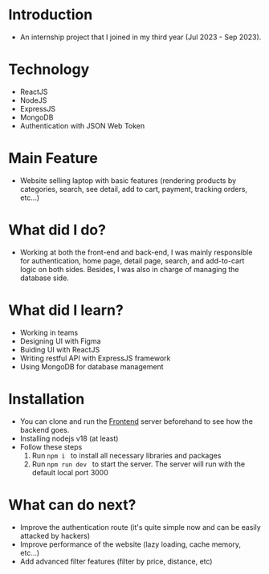 # Introduction
- An internship project that I joined in my third year (Jul 2023 - Sep 2023). 

# Technology
- ReactJS
- NodeJS
- ExpressJS
- MongoDB
- Authentication with JSON Web Token
  
# Main Feature
- Website selling laptop with basic features (rendering products by categories, search, see detail, add to cart, payment, tracking orders, etc...)

# What did I do?
- Working at both the front-end and back-end, I was mainly responsible for authentication, home page, detail page, search, and  add-to-cart logic on both sides. Besides, I was also in charge of managing the database side.

# What did I learn?
- Working in teams
- Designing UI with Figma
- Buiding UI with ReactJS
- Writing restful API with ExpressJS framework
- Using MongoDB for database management
  
# Installation
- You can clone and run the <a href='https://github.com/nguyenkieuchauanh0908/LaptopWebsite_FrontEnd'>Frontend</a> server beforehand to see how the backend goes.
- Installing nodejs v18 (at least)
- Follow these steps
  1. Run <code>npm i </code> to install all necessary libraries and packages
  2. Run <code>npm run dev </code> to start the server. The server will run with the default local port 3000

# What can do next?
- Improve the authentication route (it's quite simple now and can be easily attacked by hackers)
- Improve performance of the website (lazy loading, cache memory, etc...)
- Add advanced filter features (filter by price, distance, etc)
